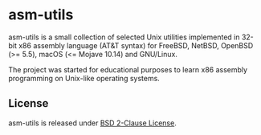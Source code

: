 # asm-utils

asm-utils is a small collection of selected Unix utilities implemented in 32-bit x86 assembly language (AT&T syntax) for FreeBSD, NetBSD, OpenBSD (>= 5.5), macOS (<= Mojave 10.14) and GNU/Linux.

The project was started for educational purposes to learn x86 assembly programming on Unix-like operating systems.

## License

asm-utils is released under [BSD 2-Clause License](https://github.com/lukas-zronek/asm-utils/blob/master/LICENSE).
